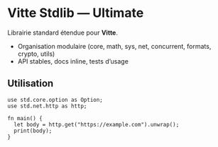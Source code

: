 # Vitte Stdlib — Ultimate

Librairie standard étendue pour **Vitte**.
- Organisation modulaire (core, math, sys, net, concurrent, formats, crypto, utils)
- API stables, docs inline, tests d’usage

## Utilisation
```vitte
use std.core.option as Option;
use std.net.http as http;

fn main() {
  let body = http.get("https://example.com").unwrap();
  print(body);
}
```
